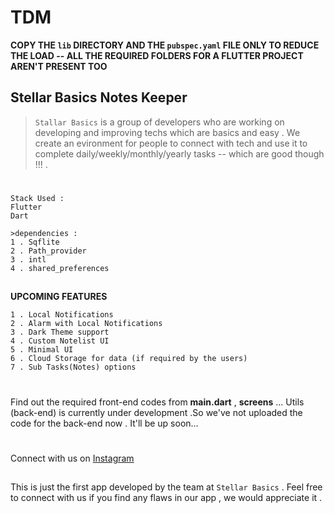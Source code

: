 # TDM

**COPY THE `lib` DIRECTORY AND THE `pubspec.yaml` FILE ONLY TO REDUCE THE LOAD -- ALL THE REQUIRED FOLDERS FOR A FLUTTER PROJECT AREN'T PRESENT TOO**


## Stellar Basics Notes Keeper 
> `Stallar Basics` is a group of developers who are working on developing and improving techs which are basics and easy . We create an evironment for people to connect with tech and use it to complete daily/weekly/monthly/yearly tasks -- which are good though !!! .

#

```
Stack Used :
Flutter 
Dart

>dependencies :
1 . Sqflite
2 . Path_provider
3 . intl 
4 . shared_preferences

```
##
**UPCOMING FEATURES**
```
1 . Local Notifications
2 . Alarm with Local Notifications
3 . Dark Theme support 
4 . Custom Notelist UI
5 . Minimal UI
6 . Cloud Storage for data (if required by the users)
7 . Sub Tasks(Notes) options
```
#
Find out the required front-end codes from **main.dart** , **screens** ...
Utils (back-end) is currently under development .So we've not uploaded the code for the back-end now . It'll be up soon...
# 
Connect with us on [Instagram](https://www.instagram.com/shimron.alakkal)

##
This is just the first app developed by the team at `Stellar Basics` . Feel free to connect with us if you find any flaws in our app , we would appreciate it .
#
